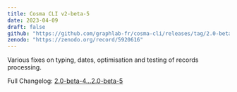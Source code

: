 ```yaml
---
title: Cosma CLI v2-beta-5
date: 2023-04-09
draft: false
github: "https://github.com/graphlab-fr/cosma-cli/releases/tag/2.0-beta-5"
zenodo: "https://zenodo.org/record/5920616"
---
```


Various fixes on typing, dates, optimisation and testing of records processing.

Full Changelog: [2.0-beta-4...2.0-beta-5](https://github.com/graphlab-fr/cosma-cli/compare/2.0-beta-4...2.0-beta-5)